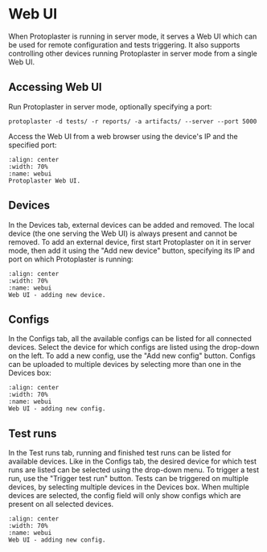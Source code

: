 # Web UI

When Protoplaster is running in server mode, it serves a Web UI which can be used for remote configuration and tests triggering. It also supports controlling other devices running Protoplaster in server mode from a single Web UI.

## Accessing Web UI

Run Protoplaster in server mode, optionally specifying a port:

```
protoplaster -d tests/ -r reports/ -a artifacts/ --server --port 5000
```

Access the Web UI from a web browser using the device's IP and the specified port:

```{figure} img/webui.png
:align: center
:width: 70%
:name: webui
Protoplaster Web UI.
```


## Devices

In the Devices tab, external devices can be added and removed. The local device (the one serving the Web UI) is always present and cannot be removed.
To add an external device, first start Protoplaster on it in server mode, then add it using the "Add new device" button, specifying its IP and port on which Protoplaster is running:


```{figure} img/webui_add_device.png
:align: center
:width: 70%
:name: webui
Web UI - adding new device.
```

## Configs

In the Configs tab, all the available configs can be listed for all connected devices. Select the device for which configs are listed using the drop-down on the left. To add a new config, use the "Add new config" button. Configs can be uploaded to multiple devices by selecting more than one in the Devices box:

```{figure} img/webui_add_config.png
:align: center
:width: 70%
:name: webui
Web UI - adding new config.
```

## Test runs

In the Test runs tab, running and finished test runs can be listed for available devices. Like in the Configs tab, the desired device for which test runs are listed can be selected using the drop-down menu. To trigger a test run, use the "Trigger test run" button. Tests can be triggered on multiple devices, by selecting multiple devices in the Devices box. When multiple devices are selected, the config field will only show configs which are present on all selected devices.


```{figure} img/webui_trigger_test_run.png
:align: center
:width: 70%
:name: webui
Web UI - adding new config.
